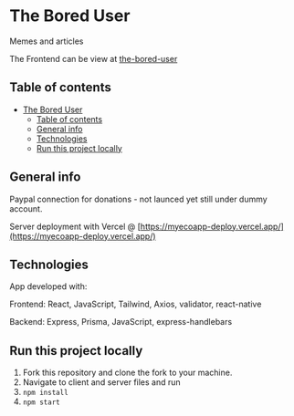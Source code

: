 # The Bored User

Memes and articles

The Frontend can be view at [the-bored-user](https://the-bored-user.netlify.app/)

## Table of contents

- [The Bored User](#the-bored-user)
  - [Table of contents](#table-of-contents)
  - [General info](#general-info)
  - [Technologies](#technologies)
  - [Run this project locally](#run-this-project-locally)

## General info

Paypal connection for donations - not launced yet still under dummy account.

Server deployment with Vercel @ [https://myecoapp-deploy.vercel.app/](https://myecoapp-deploy.vercel.app/)

## Technologies

App developed with:

Frontend: React, JavaScript, Tailwind, Axios, validator, react-native

Backend: Express, Prisma, JavaScript, express-handlebars


## Run this project locally

1. Fork this repository and clone the fork to your machine.
2. Navigate to client and server files and run
3. `npm install`
4. `npm start`

